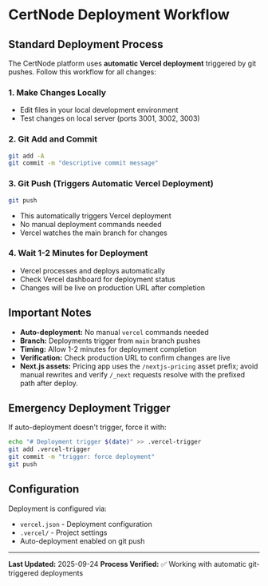 # CertNode Deployment Workflow

## Standard Deployment Process

The CertNode platform uses **automatic Vercel deployment** triggered by git pushes. Follow this workflow for all changes:

### 1. Make Changes Locally
- Edit files in your local development environment
- Test changes on local server (ports 3001, 3002, 3003)

### 2. Git Add and Commit
```bash
git add -A
git commit -m "descriptive commit message"
```

### 3. Git Push (Triggers Automatic Vercel Deployment)
```bash
git push
```
- This automatically triggers Vercel deployment
- No manual deployment commands needed
- Vercel watches the main branch for changes

### 4. Wait 1-2 Minutes for Deployment
- Vercel processes and deploys automatically
- Check Vercel dashboard for deployment status
- Changes will be live on production URL after completion

## Important Notes

- **Auto-deployment:** No manual `vercel` commands needed
- **Branch:** Deployments trigger from `main` branch pushes
- **Timing:** Allow 1-2 minutes for deployment completion
- **Verification:** Check production URL to confirm changes are live
- **Next.js assets:** Pricing app uses the `/nextjs-pricing` asset prefix; avoid manual rewrites and verify `/_next` requests resolve with the prefixed path after deploy.

## Emergency Deployment Trigger

If auto-deployment doesn't trigger, force it with:
```bash
echo "# Deployment trigger $(date)" >> .vercel-trigger
git add .vercel-trigger
git commit -m "trigger: force deployment"
git push
```

## Configuration

Deployment is configured via:
- `vercel.json` - Deployment configuration
- `.vercel/` - Project settings
- Auto-deployment enabled on git push

---

**Last Updated:** 2025-09-24
**Process Verified:** ✅ Working with automatic git-triggered deployments
